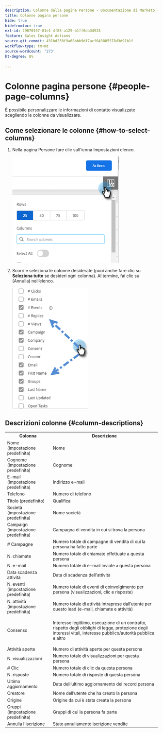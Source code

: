 ```yaml
---
description: Colonne della pagina Persone - Documentazione di Marketo - Documentazione del prodotto
title: Colonne pagina persone
hide: true
hidefromtoc: true
exl-id: 29870197-81e1-4f88-a129-b1ff6da34924
feature: Sales Insight Actions
source-git-commit: 431bd258f9a68bbb9df7acf043085578d3d91b1f
workflow-type: tm+mt
source-wordcount: '273'
ht-degree: 8%

---
```


# Colonne pagina persone {#people-page-columns}

È possibile personalizzare le informazioni di contatto visualizzate scegliendo le colonne da visualizzare.

## Come selezionare le colonne {#how-to-select-columns}

1. Nella pagina Persone fare clic sull&#39;icona Impostazioni elenco.

   ![](assets/people-page-columns-1.png)

1. Scorri e seleziona le colonne desiderate (puoi anche fare clic su **Seleziona tutto** se desideri ogni colonna). Al termine, fai clic su (Annulla) nell’elenco.

   ![](assets/people-page-columns-2.png)

## Descrizioni colonne {#column-descriptions}

<table> 
 <colgroup> 
  <col> 
  <col> 
 </colgroup> 
 <tbody> 
  <tr> 
   <th>Colonna</th> 
   <th>Descrizione</th> 
  </tr> 
  <tr> 
   <td>Nome (impostazione predefinita)</td> 
   <td>Nome</td> 
  </tr> 
  <tr> 
   <td>Cognome (impostazione predefinita)</td> 
   <td>Cognome</td> 
  </tr> 
  <tr> 
   <td colspan="1">E-mail (impostazione predefinita)</td> 
   <td colspan="1">Indirizzo e-mail</td> 
  </tr> 
  <tr> 
   <td colspan="1">Telefono</td> 
   <td colspan="1">Numero di telefono</td> 
  </tr> 
  <tr> 
   <td colspan="1">Titolo (predefinito)</td> 
   <td colspan="1">Qualifica</td> 
  </tr> 
  <tr> 
   <td>Società (impostazione predefinita)</td> 
   <td>Nome società</td> 
  </tr> 
  <tr> 
   <td>Campaign (impostazione predefinita)</td> 
   <td>Campagna di vendita in cui si trova la persona</td> 
  </tr> 
  <tr> 
   <td># Campagne</td> 
   <td>Numero totale di campagne di vendita di cui la persona ha fatto parte</td> 
  </tr> 
  <tr> 
   <td>N. chiamate</td> 
   <td>Numero totale di chiamate effettuate a questa persona</td> 
  </tr> 
  <tr> 
   <td>N. e-mail</td> 
   <td>Numero totale di e-mail inviate a questa persona</td> 
  </tr> 
  <tr> 
   <td>Data scadenza attività</td> 
   <td>Data di scadenza dell'attività</td> 
  </tr> 
  <tr> 
   <td>N. eventi (impostazione predefinita)</td> 
   <td>Numero totale di eventi di coinvolgimento per persona (visualizzazioni, clic e risposte)</td> 
  </tr> 
  <tr> 
   <td>N. attività (impostazione predefinita)</td> 
   <td>Numero totale di attività intraprese dall’utente per questo lead (e-mail, chiamate e attività)</td> 
  </tr> 
  <tr> 
   <td>Consenso</td> 
   <td><p>Interesse legittimo, esecuzione di un contratto, rispetto degli obblighi di legge, protezione degli interessi vitali, interesse pubblico/autorità pubblica e altro</p></td> 
  </tr> 
  <tr> 
   <td>Attività aperte</td> 
   <td>Numero di attività aperte per questa persona</td> 
  </tr> 
  <tr> 
   <td>N. visualizzazioni</td> 
   <td>Numero totale di visualizzazioni per questa persona</td> 
  </tr> 
  <tr> 
   <td># Clic</td> 
   <td>Numero totale di clic da questa persona</td> 
  </tr> 
  <tr> 
   <td>N. risposte</td> 
   <td>Numero totale di risposte di questa persona</td> 
  </tr> 
  <tr> 
   <td>Ultimo aggiornamento</td> 
   <td>Data dell’ultimo aggiornamento del record persona</td> 
  </tr> 
  <tr> 
   <td>Creatore</td> 
   <td>Nome dell’utente che ha creato la persona</td> 
  </tr> 
  <tr> 
   <td>Origine</td> 
   <td>Origine da cui è stata creata la persona</td> 
  </tr> 
  <tr> 
   <td>Gruppi (impostazione predefinita)</td> 
   <td>Gruppi di cui la persona fa parte</td> 
  </tr> 
  <tr> 
   <td colspan="1">Annulla l'iscrizione</td> 
   <td colspan="1">Stato annullamento iscrizione vendite</td> 
  </tr> 
 </tbody> 
</table>
